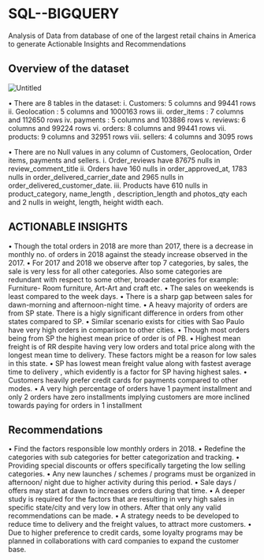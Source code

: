 # SQL--BIGQUERY
Analysis of Data from database of one of the largest retail chains in America to generate Actionable Insights and Recommendations

## Overview of the dataset
![Untitled](https://user-images.githubusercontent.com/91094796/191203311-561964a1-1353-4812-930a-1cd5fdbba7bf.png)

•	There are 8 tables in the dataset:
i.	Customers: 5 columns and 99441 rows
ii.	Geolocation : 5 columns and 1000163 rows
iii.	order_items : 7 columns and 112650 rows
iv.	payments : 5 columns and 103886 rows
v.	reviews: 6 columns and 99224 rows
vi.	orders: 8 columns and 99441 rows
vii.	products: 9 columns and 32951 rows
viii.	sellers: 4 columns and 3095 rows

•	There are no Null values in any column of Customers, Geolocation, Order items, payments and sellers.
i.	Order_reviews have 87675 nulls in review_comment_title
ii.	Orders have 160 nulls in order_approved_at, 1783 nulls in order_delivered_carrier_date and 2965 nulls in order_delivered_customer_date.
iii.	Products have 610 nulls in product_category, name_length , description_length and photos_qty each and 2 nulls in weight, length, height width each.

## ACTIONABLE INSIGHTS
•	Though the total orders in 2018 are more than 2017, there is a decrease in monthly no. of orders in 2018 against the steady increase observed in the 2017.
•	For 2017 and 2018 we observe after top 7 categories, by sales, the sale is very less for all other categories. Also some categories are redundant with respect to some other, broader categories for example:  Furniture- Room furniture, Art-Art and craft etc.
•	The sales on weekends is least compared to the week days.
•	There is a sharp gap between sales for dawn-morning and afternoon-night time.
•	A heavy majority of orders are from SP state. There is a higly significant difference in orders from other states compared to SP.
•	Similar scenario exists for cities with Sao Paulo have very high orders in comparison to other cities.
•	Though most orders being from SP the highest mean price of order is of PB.
•	Highest mean freight is of RR despite having very low orders and total price along with the longest mean time to delivery. These factors might be a reason for low sales in this state.
•	SP has lowest mean freight value along with fastest average time to delivery , which evidently is a factor for SP having highest sales.
•	Customers heavily prefer credit cards for payments compared to other modes. 
•	A very high percentage of orders have 1 payment installment and only 2 orders have zero installments implying customers are more inclined towards paying for orders in 1 installment

## Recommendations 
•	Find the factors responsible low monthly orders in 2018.
•	Redefine the categories with sub categories for better categorization and tracking.
•	Providing special discounts or offers specifically targeting the low selling categories.
•	Any new launches / schemes / programs must be organized in afternoon/ night due to higher activity during this period.
•	Sale days / offers may start at dawn to increases orders during that time.
•	A deeper study is required for the factors that are resulting in very high sales in specific state/city and very low in others. After that only any valid recommendations can be made.
•	A strategy needs to be developed to reduce time to delivery and the freight values, to attract more customers.
•	Due to higher preference to credit cards, some loyalty programs may be planned in collaborations with card companies to expand the customer base.


  

